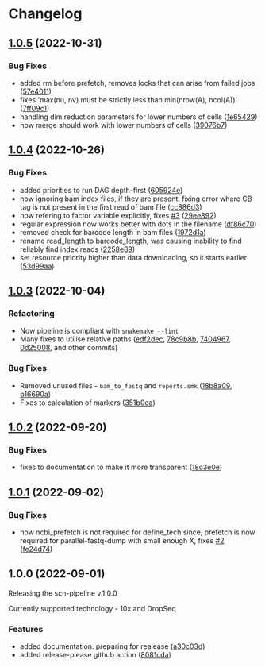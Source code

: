 # Changelog

## [1.0.5](https://github.com/ctlab/scn-pipeline/compare/v1.0.4...v1.0.5) (2022-10-31)


### Bug Fixes

* added rm before prefetch, removes locks that can arise from failed jobs ([57e4011](https://github.com/ctlab/scn-pipeline/commit/57e401152ec81dfdef3df57641df76dac0f1188f))
* fixes 'max(nu, nv) must be strictly less than min(nrow(A), ncol(A))' ([7ff09c1](https://github.com/ctlab/scn-pipeline/commit/7ff09c1b743db5e44730368c710c4fc850ac8b04))
* handling dim reduction parameters for lower numbers of cells ([1e65429](https://github.com/ctlab/scn-pipeline/commit/1e654295d6a09e4cc0f3e411f5e005766bb522b4))
* now merge should work with lower numbers of cells ([39076b7](https://github.com/ctlab/scn-pipeline/commit/39076b72c1d2c8c1601a200833b3486b123e82ee))

## [1.0.4](https://github.com/ctlab/scn-pipeline/compare/v1.0.3...v1.0.4) (2022-10-26)


### Bug Fixes

* added priorities to run DAG depth-first ([605924e](https://github.com/ctlab/scn-pipeline/commit/605924e8a3df99a7a1e79db302e9429f6640d2c4))
* now ignoring bam index files, if they are present. fixing error where CB tag is not present in the first read of bam file ([cc886d3](https://github.com/ctlab/scn-pipeline/commit/cc886d3c18092733729d6d9a0f017bc660285e3d))
* now refering to factor variable explicitly, fixes [#3](https://github.com/ctlab/scn-pipeline/issues/3) ([29ee892](https://github.com/ctlab/scn-pipeline/commit/29ee892d698d544740b85b4ec805cc0f8c8e53f9))
* regular expression now works better with dots in the filename ([df86c70](https://github.com/ctlab/scn-pipeline/commit/df86c704b3b8d10c50513740289f24b712144b34))
* removed check for barcode length in bam files ([1972d1a](https://github.com/ctlab/scn-pipeline/commit/1972d1a117822b5a0501e7c222beacdcbce6a0c5))
* rename read_length to barcode_length, was causing inability to find reliably find index reads ([2258e89](https://github.com/ctlab/scn-pipeline/commit/2258e894747412fd6ac2d20ad60b6303fe1af713))
* set resource priority higher than data downloading, so it starts earlier ([53d99aa](https://github.com/ctlab/scn-pipeline/commit/53d99aa28c444060cc1bd1aac13ab459bc58604a))

## [1.0.3](https://github.com/ctlab/scn-pipeline/compare/v1.0.2...v1.0.3) (2022-10-04)

### Refactoring

* Now pipeline is compliant with `snakemake --lint`
* Many fixes to utilise relative paths ([edf2dec](https://github.com/ctlab/scn-pipeline/commit/edf2dec5e530a54dabdcd83ccaa1d780aed96461), [78c9b8b](https://github.com/ctlab/scn-pipeline/commit/78c9b8b8a1a36e5098eeddb4148f304901b43948), [7404967](https://github.com/ctlab/scn-pipeline/commit/740496761aca12019419b2d440276a837a97ddda), [0d25008](https://github.com/ctlab/scn-pipeline/commit/0d2500810baa458180e8e1d717360d9413912e54), and other commits)
 
### Bug Fixes
* Removed unused files - `bam_to_fastq` and `reports.smk` ([18b8a09](https://github.com/ctlab/scn-pipeline/commit/18b8a093bdea547389a654936e3b3c18451bbe98), [b16690a](https://github.com/ctlab/scn-pipeline/commit/b16690aa3e2b31679658ca780bebbde1e80033b7))
* Fixes to calculation of markers ([351b0ea](https://github.com/ctlab/scn-pipeline/commit/351b0ea53ec224ea809a73eeddd03245d3fc1deb))


## [1.0.2](https://github.com/ctlab/scn-pipeline/compare/v1.0.1...v1.0.2) (2022-09-20)


### Bug Fixes

* fixes to documentation to make it more transparent ([18c3e0e](https://github.com/ctlab/scn-pipeline/commit/18c3e0e0901bbdc43d196b151f8297db249b8fac))

## [1.0.1](https://github.com/ctlab/scn-pipeline/compare/v1.0.0...v1.0.1) (2022-09-02)


### Bug Fixes

* now ncbi_prefetch is not required for define_tech since, prefetch is now required for parallel-fastq-dump with small enough X, fixes [#2](https://github.com/ctlab/scn-pipeline/issues/2) ([fe24d74](https://github.com/ctlab/scn-pipeline/commit/fe24d74868e5521561992ebbb7c5f405a5a971c4))

## 1.0.0 (2022-09-01)

Releasing the scn-pipeline v.1.0.0

Currently supported technology - 10x and DropSeq


### Features

* added documentation. preparing for realease ([a30c03d](https://github.com/ctlab/scn-pipeline/commit/a30c03dc2d8f3c529899e75423c33af4f651f762))
* added release-please github action ([8081cda](https://github.com/ctlab/scn-pipeline/commit/8081cda222f16da2a55bf65f250ac320f80b1c04))
